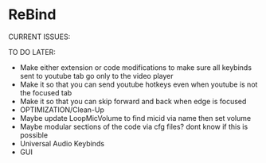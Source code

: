 # ReBind

CURRENT ISSUES:

TO DO LATER:
- Make either extension or code modifications to make sure all keybinds sent to youtube tab go only to the video player
- Make it so that you can send youtube hotkeys even when youtube is not the focused tab
- Make it so that you can skip forward and back when edge is focused
- OPTIMIZATION/Clean-Up
- Maybe update LoopMicVolume to find micid via name then set volume
- Maybe modular sections of the code via cfg files? dont know if this is possible
- Universal Audio Keybinds
- GUI
